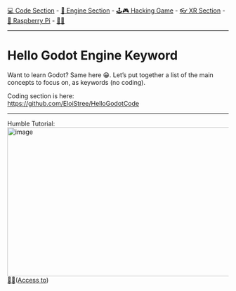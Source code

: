 [💻 Code Section](https://github.com/EloiStree/HelloGodotCode) - [🚂 Engine Section](https://github.com/EloiStree/HelloGodotEngineKeyword) - [🕹️🎮 Hacking Game](https://github.com/EloiStree/HelloGodotRemoteControlHub) - [👓 XR Section](https://github.com/EloiStree/HelloGodotXR)  - [🍓 Raspberry Pi](https://github.com/EloiStree/HelloRaspberryPi) - [🍺🍻](https://buymeacoffee.com/apintio)

------------------------------

# Hello Godot Engine Keyword
Want to learn Godot? Same here 😁. Let’s put together a list of the main concepts to focus on, as keywords (no coding).

Coding section is here:  
https://github.com/EloiStree/HelloGodotCode  



-----------------------------

Humble Tutorial: 
[<img width="815" height="340" alt="image" src="https://github.com/user-attachments/assets/96a98016-b762-45cc-b98b-601a31c73194" />](https://www.humblebundle.com/software/learn-godot-in-2025-complete-course-bundle-software)
[🔗💲](https://www.humblebundle.com/software/learn-godot-in-2025-complete-course-bundle-software)([Access to](https://academy.zenva.com/course/godot-3d-platformer-course))  



